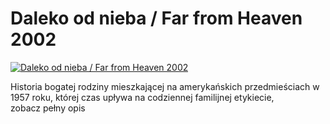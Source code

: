 Daleko od nieba / Far from Heaven 2002 
=============
[![Daleko od nieba / Far from Heaven 2002 ](http://vidos.pl/images/player.gif)](http://vidos.pl/daleko-od-nieba-far-from-heaven-2002)

 Historia bogatej rodziny mieszkającej na amerykańskich przedmieściach w 1957 roku, której czas upływa na codziennej familijnej etykiecie, zobacz pełny opis
